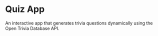 # Quiz App
An interactive app that generates trivia questions dynamically using the Open Trivia Database API.
